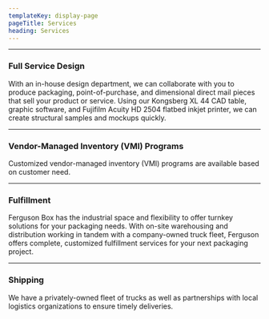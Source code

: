 ```yaml
---
templateKey: display-page
pageTitle: Services
heading: Services
---
```


---

### Full Service Design

With an in-house design department, we can collaborate with you to produce packaging, point-of-purchase, and dimensional direct mail pieces that sell your product or service. Using our Kongsberg XL 44 CAD table, graphic software, and Fujifilm Acuity HD 2504 flatbed inkjet printer, we can create structural samples and mockups quickly.

---

### Vendor-Managed Inventory (VMI) Programs

Customized vendor-managed inventory (VMI) programs are available based on customer need.

---

### Fulfillment

Ferguson Box has the industrial space and flexibility to offer turnkey solutions for your packaging needs.  With on-site warehousing and distribution working in tandem with a company-owned truck fleet, Ferguson offers complete, customized fulfillment services for your next packaging project.

---

### Shipping

We have a privately-owned fleet of trucks as well as partnerships with local logistics organizations to ensure timely deliveries.
